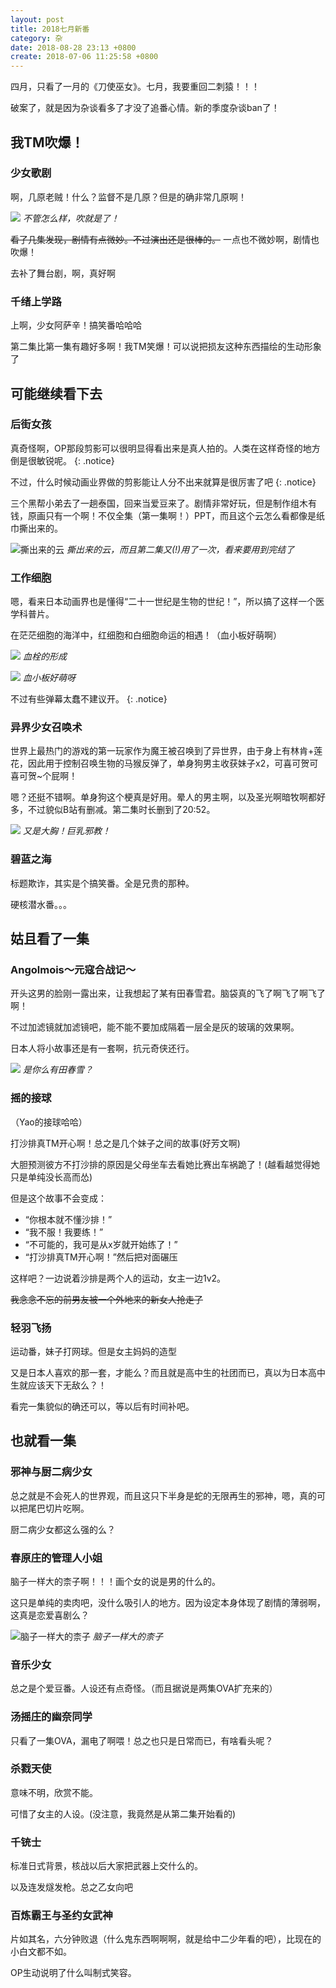 ```yaml
---
layout: post
title: 2018七月新番
category: 杂
date: 2018-08-28 23:13 +0800
create: 2018-07-06 11:25:58 +0800
---
```


四月，只看了一月的《刀使巫女》。七月，我要重回二刺猿！！！

破案了，就是因为杂谈看多了才没了追番心情。新的季度杂谈ban了！

## 我TM吹爆！

### 少女歌剧
啊，几原老贼！什么？监督不是几原？但是的确非常几原啊！

![](https://img.moegirl.org/common/2/2f/Revue_Starlight_Anime_KV.jpg)
*不管怎么样，吹就是了！*

~~看了几集发现，剧情有点微妙。不过演出还是很棒的。~~ 一点也不微妙啊，剧情也吹爆！

去补了舞台剧，啊，真好啊

### 千绪上学路
上啊，少女阿萨辛！搞笑番哈哈哈

第二集比第一集有趣好多啊！我TM笑爆！可以说把损友这种东西描绘的生动形象了

## 可能继续看下去

### 后街女孩

真奇怪啊，OP那段剪影可以很明显得看出来是真人拍的。人类在这样奇怪的地方倒是很敏锐呢。
{: .notice}

不过，什么时候动画业界做的剪影能让人分不出来就算是很厉害了吧
{: .notice}

三个黑帮小弟去了一趟泰国，回来当爱豆来了。剧情非常好玩，但是制作组木有钱，原画只有一个啊！不仅全集（第一集啊！）PPT，而且这个云怎么看都像是纸巾撕出来的。

![撕出来的云](https://goo.gl/SzGxzq)
*撕出来的云，而且第二集又(!)用了一次，看来要用到完结了*

### 工作细胞
嗯，看来日本动画界也是懂得“二十一世纪是生物的世纪！”，所以搞了这样一个医学科普片。

在茫茫细胞的海洋中，红细胞和白细胞命运的相遇！（血小板好萌啊）

![](https://i.loli.net/2018/07/08/5b41fb325f0bd.png)
*血栓的形成*

![](https://i.loli.net/2018/07/08/5b41fd368f71a.gif)
*血小板好萌呀*

不过有些弹幕太蠢不建议开。
{: .notice}

### 异界少女召唤术
世界上最热门的游戏的第一玩家作为魔王被召唤到了异世界，由于身上有林肯+莲花，因此用于控制召唤生物的马猴反弹了，单身狗男主收获妹子x2，可喜可贺可喜可贺~个屁啊！

嗯？还挺不错啊。单身狗这个梗真是好用。晕人的男主啊，以及圣光啊暗牧啊都好多，不过貌似B站有删减。第二集时长删到了20:52。

![](https://i.loli.net/2018/07/13/5b48bea2bf31c.jpg)
*又是大胸！巨乳邪教！*

### 碧蓝之海
标题欺诈，其实是个搞笑番。全是兄贵的那种。

硬核潜水番。。。

## 姑且看了一集

### Angolmois～元寇合战记～
开头这男的脸刚一露出来，让我想起了某有田春雪君。脑袋真的飞了啊飞了啊飞了啊！

不过加滤镜就加滤镜吧，能不能不要加成隔着一层全是灰的玻璃的效果啊。

日本人将小故事还是有一套啊，抗元奇侠还行。

![](https://i.loli.net/2018/07/16/5b4c8fd10510c.jpg)
*是你么有田春雪？*

### 摇的接球
（Yao的接球哈哈）

打沙排真TM开心啊！总之是几个妹子之间的故事(好芳文啊)

大胆预测彼方不打沙排的原因是父母坐车去看她比赛出车祸跪了！(越看越觉得她只是单纯没长高而怂)

但是这个故事不会变成：
- “你根本就不懂沙排！”
- “我不服！我要练！”
- “不可能的，我可是从x岁就开始练了！”
- “打沙排真TM开心啊！”然后把对面碾压

这样吧？一边说着沙排是两个人的运动，女主一边1v2。

~~我念念不忘的前男友被一个外地来的新女人抢走了~~

### 轻羽飞扬
运动番，妹子打网球。但是女主妈妈的造型

又是日本人喜欢的那一套，才能么？而且就是高中生的社团而已，真以为日本高中生就应该天下无敌么？！

看完一集貌似的确还可以，等以后有时间补吧。

## 也就看一集

### 邪神与厨二病少女
总之就是不会死人的世界观，而且这只下半身是蛇的无限再生的邪神，嗯，真的可以把尾巴切片吃啊。

厨二病少女都这么强的么？

### 春原庄的管理人小姐
脑子一样大的柰子啊！！！画个女的说是男的什么的。

这只是单纯的卖肉吧，没什么吸引人的地方。因为设定本身体现了剧情的薄弱啊，这真是恋爱喜剧么？

![脑子一样大的柰子](https://i.loli.net/2018/07/06/5b3ee46eccc12.png)
*脑子一样大的柰子*

### 音乐少女
总之是个爱豆番。人设还有点奇怪。（而且据说是两集OVA扩充来的）

### 汤摇庄的幽奈同学
只看了一集OVA，漏电了啊喂！总之也只是日常而已，有啥看头呢？

### 杀戮天使
意味不明，欣赏不能。

可惜了女主的人设。(没注意，我竟然是从第二集开始看的)

### 千铳士
标准日式背景，核战以后大家把武器上交什么的。

以及连发燧发枪。总之乙女向吧

### 百炼霸王与圣约女武神
片如其名，六分钟败退（什么鬼东西啊啊啊，就是给中二少年看的吧），比现在的小白文都不如。

OP生动说明了什么叫制式笑容。
